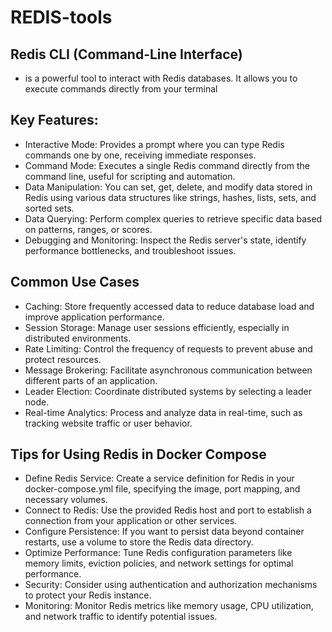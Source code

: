 # REDIS-tools
## Redis CLI (Command-Line Interface) 
- is a powerful tool to interact with Redis databases. It allows you to execute commands directly from your terminal

## Key Features:

- Interactive Mode: Provides a prompt where you can type Redis commands one by one, receiving immediate responses.
- Command Mode: Executes a single Redis command directly from the command line, useful for scripting and automation.
- Data Manipulation: You can set, get, delete, and modify data stored in Redis using various data structures like strings, hashes, lists, sets, and sorted sets.
- Data Querying: Perform complex queries to retrieve specific data based on patterns, ranges, or scores.
- Debugging and Monitoring: Inspect the Redis server's state, identify performance bottlenecks, and troubleshoot issues.
  
## Common Use Cases
- Caching: Store frequently accessed data to reduce database load and improve application performance.
- Session Storage: Manage user sessions efficiently, especially in distributed environments.
- Rate Limiting: Control the frequency of requests to prevent abuse and protect resources.
- Message Brokering: Facilitate asynchronous communication between different parts of an application.
- Leader Election: Coordinate distributed systems by selecting a leader node.
- Real-time Analytics: Process and analyze data in real-time, such as tracking website traffic or user behavior.

## Tips for Using Redis in Docker Compose

- Define Redis Service: Create a service definition for Redis in your docker-compose.yml file, specifying the image, port mapping, and necessary volumes.
- Connect to Redis: Use the provided Redis host and port to establish a connection from your application or other services.
- Configure Persistence: If you want to persist data beyond container restarts, use a volume to store the Redis data directory.
- Optimize Performance: Tune Redis configuration parameters like memory limits, eviction policies, and network settings for optimal performance.
- Security: Consider using authentication and authorization mechanisms to protect your Redis instance.
- Monitoring: Monitor Redis metrics like memory usage, CPU utilization, and network traffic to identify potential issues.
